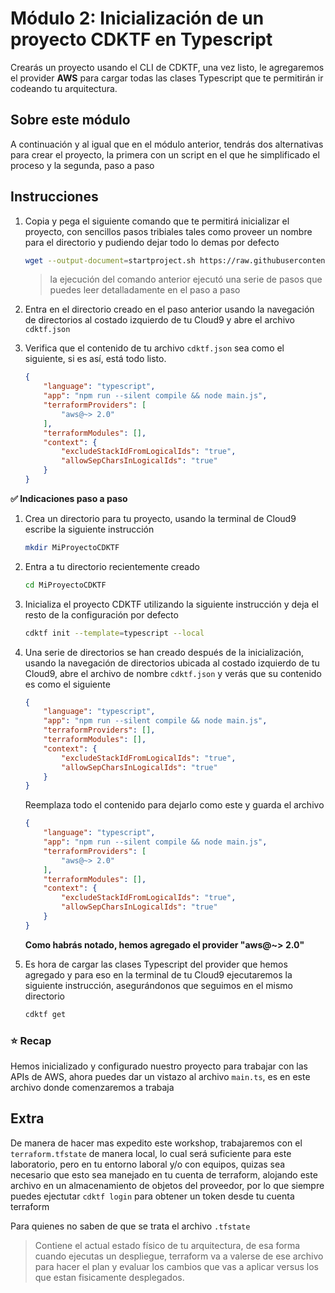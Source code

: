 # Módulo 2: Inicialización de un proyecto CDKTF en Typescript

Crearás un proyecto usando el CLI de CDKTF, una vez listo, le agregaremos el provider **AWS** para cargar todas las clases Typescript que te permitirán ir codeando tu arquitectura.

## Sobre este módulo
A continuación y al igual que en el módulo anterior, tendrás dos alternativas para crear el proyecto, la primera con un script en el que he simplificado el proceso y la segunda, paso a paso

## Instrucciones

1. Copia y pega el siguiente comando que te permitirá inicializar el proyecto, con sencillos pasos tribiales tales como proveer un nombre para el directorio y pudiendo dejar todo lo demas por defecto
    ```bash
    wget --output-document=startproject.sh https://raw.githubusercontent.com/hadock/CDKTF-From-Zero-to-Hero/master/Assets/scripts/startproject.sh && chmod u+x startproject.sh && ./startproject.sh
    ```
    > la ejecución del comando anterior ejecutó una serie de pasos que puedes leer detalladamente en el paso a paso

1. Entra en el directorio creado en el paso anterior usando la navegación de directorios al costado izquierdo de tu Cloud9 y abre el archivo `cdktf.json`

1. Verifica que el contenido de tu archivo `cdktf.json` sea como el siguiente, si es así, está todo listo. 
    ```JSON
    {
        "language": "typescript",
        "app": "npm run --silent compile && node main.js",
        "terraformProviders": [
            "aws@~> 2.0"
        ],
        "terraformModules": [],
        "context": {
            "excludeStackIdFromLogicalIds": "true",
            "allowSepCharsInLogicalIds": "true"
        }
    }
    ```


**:white_check_mark: Indicaciones paso a paso**

1. Crea un directorio para tu proyecto, usando la terminal de Cloud9 escribe la siguiente instrucción
    ```bash
    mkdir MiProyectoCDKTF
    ```
1. Entra a tu directorio recientemente creado
    ```bash
    cd MiProyectoCDKTF
    ```
1. Inicializa el proyecto CDKTF utilizando la siguiente instrucción y deja el resto de la configuración por defecto
    ```bash
    cdktf init --template=typescript --local
    ```
1. Una serie de directorios se han creado después de la inicialización, usando la navegación de directorios ubicada al costado izquierdo de tu Cloud9, abre el archivo de nombre `cdktf.json` y verás que su contenido es como el siguiente
    ```JSON
    {
        "language": "typescript",
        "app": "npm run --silent compile && node main.js",
        "terraformProviders": [],
        "terraformModules": [],
        "context": {
            "excludeStackIdFromLogicalIds": "true",
            "allowSepCharsInLogicalIds": "true"
        }
    }
    ```

    Reemplaza todo el contenido para dejarlo como este y guarda el archivo
    
    ```JSON
    {
        "language": "typescript",
        "app": "npm run --silent compile && node main.js",
        "terraformProviders": [
            "aws@~> 2.0"
        ],
        "terraformModules": [],
        "context": {
            "excludeStackIdFromLogicalIds": "true",
            "allowSepCharsInLogicalIds": "true"
        }
    }
    ```
    **Como habrás notado, hemos agregado el provider "aws@~> 2.0"**

1. Es hora de cargar las clases Typescript del provider que hemos agregado y para eso en la terminal de tu Cloud9 ejecutaremos la siguiente instrucción, asegurándonos que seguimos en el mismo directorio
    ```bash
    cdktf get
    ```

### :star: Recap
Hemos inicializado y configurado nuestro proyecto para trabajar con las APIs de AWS, ahora puedes dar un vistazo al archivo `main.ts`, es en este archivo donde comenzaremos a trabaja

## Extra
De manera de hacer mas expedito este workshop, trabajaremos con el `terraform.tfstate` de manera local, lo cual será suficiente para este laboratorio, pero en tu entorno laboral y/o con equipos, quizas sea necesario que esto sea manejado en tu cuenta de terraform, alojando este archivo en un almacenamiento de objetos del proveedor, por lo que siempre puedes ejectutar `cdktf login` para obtener un token desde tu cuenta terraform

Para quienes no saben de que se trata el archivo `.tfstate`
> Contiene el actual estado físico de tu arquitectura, de esa forma cuando ejecutas un despliegue, terraform va a valerse de ese archivo para hacer el plan y evaluar los cambios que vas a aplicar versus los que estan fisicamente desplegados. 